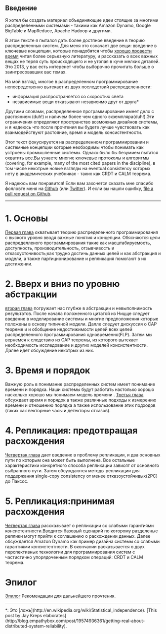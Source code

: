 ## Введение

Я хотел бы создать материал объединяющие идеи стоящие за многими распределенными системами - такими как Amazon Dynamo, Google BigTable и MapReduce, Apache Hadoop и другими.

В этом тексте я пытался дать более достпное введение в теорию распределенных систем. Для меня это означает две вещи: введение в ключевые концепции, которые понадобятся чтобы [хорошо провести время](https://www.google.com/search?q=super+cool+ski+instructor) читая более серьезную литературу, и рассказать о всех важных вещах не теряя суть происходящего и не утопая в куче мелких деталей. Это 2013, у вас есть интеренет чтобы выборочно прочитать больше о заинтресовавших вас темах.

На мой взгляд, многое в распределенном программирование непосредственно вытекает из двух последствий распределенности:

- информация распространяется со скоростью света
- независимые вещи отказывают независимо друг от друга*

Другими словами, распределенное программирование имеет дело с растоянием (duh!) и наличем более чем одного экземпляра(duh!).Эти ограничения определяют пространство возможных дизайнов системы, и я надеюсь что после прочтения  вы будете  лучше чувствовать как взаимодействуют растояние, время и модель консистентности.

Этот текст фокусируется на распределенном программировании и системные концепции которые необходимы чтобы понимать как устроены промышленные системы. Однако было бы безумием пытатся охватить все.Вы узнаете многие ключевые протоколы и алгоритмы  (covering, for example, many of the most cited papers in the discipline), в том числе некотрые новые взгляды на eventual consistency которых нету в академических учебниках - таких как CRDT и CALM теорема.

Я надеюсь вам понравится! Если вам захочется сказать мне спасибо фолловте меня на  [Github](https://github.com/mixu/) (или [Twitter](http://twitter.com/mikitotakada)). И если вы нашли ошибку, [file a pull request on Github](https://github.com/mixu/distsysbook/issues).

---

# 1. Основы

[Первая глава](intro.html) охватывает теорию распределенного программирования с выского уровня вводя важные понятия и концепции. Обясняются цели распределленого программирования такие как масштабируемость, доступность, производительность, отзывчивость и отказоусточивость;как трудно достичь данных целей и как абстракция и модели, а также партиционирование и репликация помогают в их достижении.

# 2. Вверх и вниз по уровню абстракции

[вторая глава](abstractions.html) погружает нас глубже в абстракции и невыполнимость результатов. После начала положенного цитатой из Ницще следует введение в моделирование системы и многие предположения которые положены в основу типичной модели. Далле следует дискуссия о CAP теореме и и обобщение недостижимости целей всех целей распределенного программирования одновременно(FLP). Затем мы вернемся к следствию из CAP теоремы, из которого вытекает необходимость исследование и других моделей консистентности. Далее идет обсуждение некотрых из них.

# 3. Время и порядок

Важную роль в понимание распределенных систем имеет понимание времени и порядка. Наши системы будут работать настолько хорошо насколько хорошо мы понимаем модель времени . [Третья глава](time.html) обсуждает время и порядок а также различные подходы к измерению времени и отношению порядка а также использование этих подходов (таких как векторные часы и детекторы отказов).

# 4. Репликация: предотвращая расхождения

[Четвертая глава](replication.html) дает введение в проблему репликации, и два основных пути по которым она может быть выполнена. Все остальные характеристики конкретного способа репликации зависят от основного выбранного пути. Затем обсуждаются методы репликации для поддержания single-copy consistency от менее отказоустойчивых(2PC) до Паксос.

# 5. Репликация:принимая расхождения

[Четвертая глава](eventual.html) рассказывает о репликации со слабыми гарантиями консистентности.Вводится базовый сценарий по которому разделеные реплики могут прийти к соглашению о расхождении данных. Далее  обсуждается Amazon Dynamo как пример дизайна системы со слабыми гарантиями консистентности. В окончании расказывается о двух перспективных технологии для программирования систем с частистично упорядоченным порядком операций: CRDT и CALM теорема.

# Эпилог

[Эпилог](appendix.html) Рекомендации для дальнейшего прочтения.

---

<p class="footnote">*: Это [ложь](http://en.wikipedia.org/wiki/Statistical_independence). [This post by Jay Kreps elaborates](http://blog.empathybox.com/post/19574936361/getting-real-about-distributed-system-reliability).
</p>
